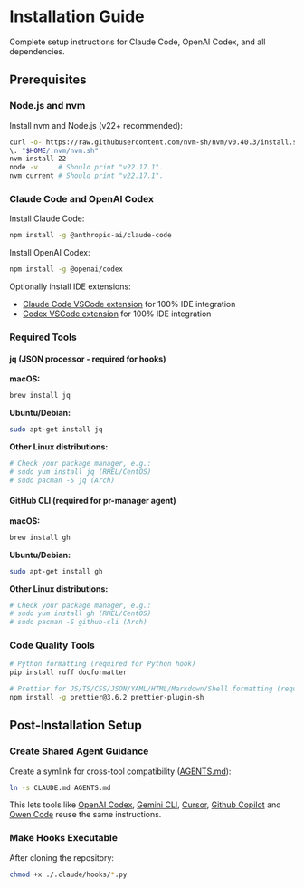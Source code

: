 # Installation Guide

Complete setup instructions for Claude Code, OpenAI Codex, and all dependencies.

## Prerequisites

### Node.js and nvm

Install nvm and Node.js (v22+ recommended):

```bash
curl -o- https://raw.githubusercontent.com/nvm-sh/nvm/v0.40.3/install.sh | bash
\. "$HOME/.nvm/nvm.sh"
nvm install 22
node -v     # Should print "v22.17.1".
nvm current # Should print "v22.17.1".
```

### Claude Code and OpenAI Codex

Install Claude Code:

```bash
npm install -g @anthropic-ai/claude-code
```

Install OpenAI Codex:

```bash
npm install -g @openai/codex
```

Optionally install IDE extensions:

- [Claude Code VSCode extension](https://docs.claude.com/en/docs/claude-code/vs-code) for 100% IDE integration
- [Codex VSCode extension](https://developers.openai.com/codex/ide) for 100% IDE integration

### Required Tools

#### jq (JSON processor - required for hooks)

**macOS:**

```bash
brew install jq
```

**Ubuntu/Debian:**

```bash
sudo apt-get install jq
```

**Other Linux distributions:**

```bash
# Check your package manager, e.g.:
# sudo yum install jq (RHEL/CentOS)
# sudo pacman -S jq (Arch)
```

#### GitHub CLI (required for pr-manager agent)

**macOS:**

```bash
brew install gh
```

**Ubuntu/Debian:**

```bash
sudo apt-get install gh
```

**Other Linux distributions:**

```bash
# Check your package manager, e.g.:
# sudo yum install gh (RHEL/CentOS)
# sudo pacman -S github-cli (Arch)
```

### Code Quality Tools

```bash
# Python formatting (required for Python hook)
pip install ruff docformatter

# Prettier for JS/TS/CSS/JSON/YAML/HTML/Markdown/Shell formatting (required for prettier hooks)
npm install -g prettier@3.6.2 prettier-plugin-sh
```

## Post-Installation Setup

### Create Shared Agent Guidance

Create a symlink for cross-tool compatibility ([AGENTS.md](https://agents.md/)):

```bash
ln -s CLAUDE.md AGENTS.md
```

This lets tools like [OpenAI Codex](https://openai.com/codex/), [Gemini CLI](https://github.com/google-gemini/gemini-cli), [Cursor](https://cursor.com), [Github Copilot](https://github.com/features/copilot) and [Qwen Code](https://github.com/QwenLM/qwen-code) reuse the same instructions.

### Make Hooks Executable

After cloning the repository:

```bash
chmod +x ./.claude/hooks/*.py
```
